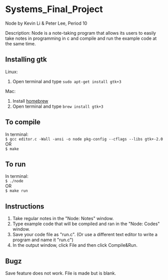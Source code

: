 # Systems_Final_Project
Node by Kevin Li & Peter Lee, Period 10

Description:
Node is a note-taking program that allows its users to easily take notes in programming in c and compile and run the example code at the same time.

## Installing gtk
Linux:
1. Open terminal and type `sudo apt-get install gtk+3`

Mac:
1. Install [homebrew](https://brew.sh/)
2. Open terminal and type `brew install gtk+3`

## To compile
In terminal: <br>
`$ gcc editor.c -Wall -ansi -o node pkg-config --cflags --libs gtk+-2.0`
<br>
OR
<br>
`$ make`

## To run
In terminal: <br>
`$ ./node`
<br>
OR
<br>
`$ make run`

## Instructions
1. Take regular notes in the "Node: Notes" window.
2. Type example code that will be compiled and ran in the "Node: Codes" window.
3. Save your code file as "run.c". (Or use a different text editor to write a program and name it "run.c") 
4. In the output window, click File and then click Compile&Run. 

## Bugz
Save feature does not work. File is made but is blank.
